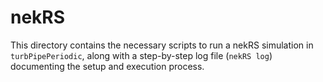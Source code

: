 # nekRS

This directory contains the necessary scripts to run a nekRS simulation in `turbPipePeriodic`, along with a step-by-step log file (`nekRS log`) documenting the setup and execution process.
